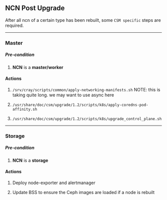 ## NCN Post Upgrade

After all ncn of a certain type has been rebuilt, some `CSM specific` steps are required.

---

### Master

##### Pre-condition

1. **NCN** is a **master/worker** 

#### Actions

1. `/srv/cray/scripts/common/apply-networking-manifests.sh`
    NOTE: this is taking quite long. we may want to use async here


1. `/usr/share/doc/csm/upgrade/1.2/scripts/k8s/apply-coredns-pod-affinity.sh`


1. `/usr/share/doc/csm/upgrade/1.2/scripts/k8s/upgrade_control_plane.sh`

---

### Storage

##### Pre-condition
1. **NCN** is a **storage** 

#### Actions
1. Deploy node-exporter and alertmanager


1. Update BSS to ensure the Ceph images are loaded if a node is rebuilt
